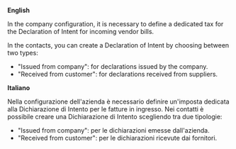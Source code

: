 **English**

In the company configuration, it is necessary to define a dedicated tax
for the Declaration of Intent for incoming vendor bills.

In the contacts, you can create a Declaration of Intent by choosing
between two types:
 - "Issued from company": for declarations issued by the company. 
 - "Received from customer": for declarations received from suppliers.

**Italiano**

Nella configurazione dell'azienda è necessario definire un'imposta
dedicata alla Dichiarazione di Intento per le fatture in ingresso. Nei
contatti è possibile creare una Dichiarazione di Intento scegliendo tra
due tipologie:
 - "Issued from company": per le dichiarazioni emesse dall'azienda.
 - "Received from customer": per le dichiarazioni ricevute dai fornitori.
